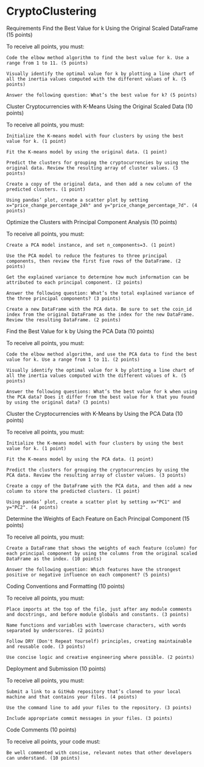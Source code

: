 # CryptoClustering
Requirements
Find the Best Value for k Using the Original Scaled DataFrame (15 points)

To receive all points, you must:

    Code the elbow method algorithm to find the best value for k. Use a range from 1 to 11. (5 points)

    Visually identify the optimal value for k by plotting a line chart of all the inertia values computed with the different values of k. (5 points)

    Answer the following question: What’s the best value for k? (5 points)

Cluster Cryptocurrencies with K-Means Using the Original Scaled Data (10 points)

To receive all points, you must:

    Initialize the K-means model with four clusters by using the best value for k. (1 point)

    Fit the K-means model by using the original data. (1 point)

    Predict the clusters for grouping the cryptocurrencies by using the original data. Review the resulting array of cluster values. (3 points)

    Create a copy of the original data, and then add a new column of the predicted clusters. (1 point)

    Using pandas’ plot, create a scatter plot by setting x="price_change_percentage_24h" and y="price_change_percentage_7d". (4 points)

Optimize the Clusters with Principal Component Analysis (10 points)

To receive all points, you must:

    Create a PCA model instance, and set n_components=3. (1 point)

    Use the PCA model to reduce the features to three principal components, then review the first five rows of the DataFrame. (2 points)

    Get the explained variance to determine how much information can be attributed to each principal component. (2 points)

    Answer the following question: What’s the total explained variance of the three principal components? (3 points)

    Create a new DataFrame with the PCA data. Be sure to set the coin_id index from the original DataFrame as the index for the new DataFrame. Review the resulting DataFrame. (2 points)

Find the Best Value for k by Using the PCA Data (10 points)

To receive all points, you must:

    Code the elbow method algorithm, and use the PCA data to find the best value for k. Use a range from 1 to 11. (2 points)

    Visually identify the optimal value for k by plotting a line chart of all the inertia values computed with the different values of k. (5 points)

    Answer the following questions: What’s the best value for k when using the PCA data? Does it differ from the best value for k that you found by using the original data? (3 points)

Cluster the Cryptocurrencies with K-Means by Using the PCA Data (10 points)

To receive all points, you must:

    Initialize the K-means model with four clusters by using the best value for k. (1 point)

    Fit the K-means model by using the PCA data. (1 point)

    Predict the clusters for grouping the cryptocurrencies by using the PCA data. Review the resulting array of cluster values. (3 points)

    Create a copy of the DataFrame with the PCA data, and then add a new column to store the predicted clusters. (1 point)

    Using pandas’ plot, create a scatter plot by setting x="PC1" and y="PC2". (4 points)

Determine the Weights of Each Feature on Each Principal Component (15 points)

To receive all points, you must:

    Create a DataFrame that shows the weights of each feature (column) for each principal component by using the columns from the original scaled DataFrame as the index. (10 points)

    Answer the following question: Which features have the strongest positive or negative influence on each component? (5 points)

Coding Conventions and Formatting (10 points)

To receive all points, you must:

    Place imports at the top of the file, just after any module comments and docstrings, and before module globals and constants. (3 points)

    Name functions and variables with lowercase characters, with words separated by underscores. (2 points)

    Follow DRY (Don't Repeat Yourself) principles, creating maintainable and reusable code. (3 points)

    Use concise logic and creative engineering where possible. (2 points)

Deployment and Submission (10 points)

To receive all points, you must:

    Submit a link to a GitHub repository that’s cloned to your local machine and that contains your files. (4 points)

    Use the command line to add your files to the repository. (3 points)

    Include appropriate commit messages in your files. (3 points)

Code Comments (10 points)

To receive all points, your code must:

    Be well commented with concise, relevant notes that other developers can understand. (10 points)

